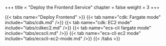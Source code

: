 +++
title = "Deploy the Frontend Service"
chapter = false
weight = 3
+++

{{< tabs name="Deploy Frontend" >}}
{{< tab name="cdk: Fargate mode" include="tabs/cdk.md" />}}
{{< tab name="cdk: EC2 mode" include="tabs/cdkec2.md" />}}
{{< tab name="ecs-cli fargate mode" include="tabs/ecscli.md" />}}
{{< tab name="ecs-cli ec2 mode" include="tabs/ecscli-ec2-mode.md" />}}
{{< /tabs >}}
